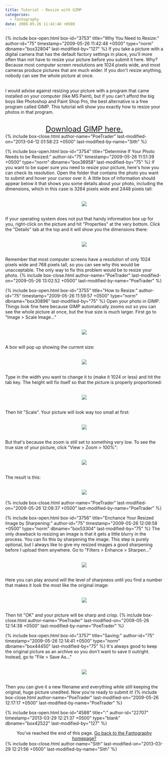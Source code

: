 ```yaml
---
title: Tutorial - Resize with GIMP
categories:
  - fantography
date: 2009-05-26 11:42:48 +0500
---
```

{% include box-open.html box-id="3753" title="Why You Need to Resize:" author-id="75" timestamp="2009-05-26 11:42:48 +0500" type="norm" dbname="box32804" last-modified-by="127" %}
If you take a picture with a digital camera that has the default factory settings in place, you'll more often than not have to resize your picture before you submit it here. Why? Because most computer screen resolutions are 1024 pixels wide, and most cameras produce pictures that are much wider. If you don't resize anything, nobody can see the whole picture at once. <br /><br />

I would advise against resizing your picture with a program that came installed on your computer (like MS Paint), but if you can't afford the big boys like Photoshop and Paint Shop Pro, the best alternative is a free program called GIMP. This tutorial will show you exactly how to resize your photos in that program.<br /><br />

<center><font size="+2"><a href="http://www.gimp.org/">Download GIMP here.</a></font></center>
{% include box-close.html author-name="PoeTrader" last-modified-on="2013-04-12 01:58:23 +0500" last-modified-by-name="Sith" %}

{% include box-open.html box-id="3754" title="Determine If Your Photo Needs to be Resized:" author-id="75" timestamp="2009-05-26 11:51:39 +0500" type="norm" dbname="box38958" last-modified-by="75" %}
If you want to be super sure you need to resize your picture, here's how you can check its resolution. Open the folder that contains the photo you want to submit and hover your cursor over it. A little box of information should appear below it that shows you some details about your photo, including the dimensions, which in this case is 3264 pixels wide and 2448 pixels tall:<br /><br />

<center><img src="01.jpg" /></center><br />

If your operating system does not put that handy information box up for you, right-click on the picture and hit "Properties" at the very bottom. Click the "Details" tab at the top and it will show you the dimensions there:<br /><br />

<center><img src="02.jpg" /></center><br />

Remember that most computer screens have a resolution of only 1024 pixels wide and 768 pixels tall, so you can see why this would be unacceptable. The only way to fix this problem would be to resize your photo. 
{% include box-close.html author-name="PoeTrader" last-modified-on="2009-05-26 13:02:52 +0500" last-modified-by-name="PoeTrader" %}

{% include box-open.html box-id="3755" title="How to Resize:" author-id="75" timestamp="2009-05-26 11:59:57 +0500" type="norm" dbname="box30896" last-modified-by="75" %}
Open your photo in GIMP. Things look fine here because GIMP automatically zooms out so you can see the whole picture at once, but the true size is much larger. First go to "Image > Scale Image..."<br /><br />

<center><img src="03.jpg" /></center><br />

A box will pop up showing the current size:<br /><br />

<center><img src="04.jpg" /></center><br />

Type in the width you want to change it to (make it 1024 or less) and hit the tab key. The height will fix itself so that the picture is properly proportioned:<br /><br />

<center><img src="05.jpg" /></center><br />

Then hit "Scale". Your picture will look way too small at first:<br /><br />

<center><img src="06.jpg" /></center><br />

But that's because the zoom is still set to something very low. To see the true size of your picture, click "View > Zoom > 100%":<br /><br />

<center><img src="07.jpg" /></center><br />

The result is this:<br /><br />

<center><img src="08.jpg" /></center><br />
{% include box-close.html author-name="PoeTrader" last-modified-on="2009-05-26 12:08:37 +0500" last-modified-by-name="PoeTrader" %}

{% include box-open.html box-id="3756" title="Enchance Your Resized Image by Sharpening:" author-id="75" timestamp="2009-05-26 12:08:58 +0500" type="norm" dbname="box53304" last-modified-by="75" %}
The only drawback to resizing an image is that it gets a little blurry in the process. You can fix this by sharpening the image. This step is purely optional, but I always like to give my resized images a good sharpening before I upload them anywhere. Go to "Filters > Enhance > Sharpen..."<br /><br />

<center><img src="09.jpg" /></center><br />

Here you can play around will the level of sharpness until you find a number that makes it look the most like the original image:<br /><br />

<center><img src="10.jpg" /></center><br />

Then hit "OK" and your picture will be sharp and crisp.
{% include box-close.html author-name="PoeTrader" last-modified-on="2009-05-26 12:14:38 +0500" last-modified-by-name="PoeTrader" %}

{% include box-open.html box-id="3757" title="Saving:" author-id="75" timestamp="2009-05-26 12:14:41 +0500" type="norm" dbname="box44450" last-modified-by="75" %}
It's always good to keep the original picture as an archive so you don't want to save it outright. Instead, go to "File > Save As..."<br /><br />

<center><img src="11.jpg" /></center><br />

Then you can give it a new filename and everything while still keeping the original, huge picture unedited. Now you're ready to submit it!
{% include box-close.html author-name="PoeTrader" last-modified-on="2009-05-26 12:17:17 +0500" last-modified-by-name="PoeTrader" %}

{% include box-open.html box-id="4588" title=":" author-id="22707" timestamp="2013-03-29 12:21:37 +0500" type="blank" dbname="box42522" last-modified-by="127" %}
<center>You've reached the end of this page. <a href="http://starmen.net/fantography/index.php">Go back to the Fantography homepage?</a></center>
{% include box-close.html author-name="Sith" last-modified-on="2013-03-29 12:21:56 +0500" last-modified-by-name="Sith" %}
